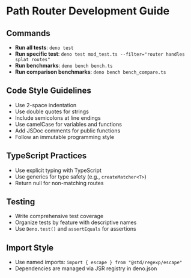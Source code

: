 # Path Router Development Guide

## Commands

- **Run all tests**: `deno test`
- **Run specific test**:
  `deno test mod_test.ts --filter="router handles splat routes"`
- **Run benchmarks**: `deno bench bench.ts`
- **Run comparison benchmarks**: `deno bench bench_compare.ts`

## Code Style Guidelines

- Use 2-space indentation
- Use double quotes for strings
- Include semicolons at line endings
- Use camelCase for variables and functions
- Add JSDoc comments for public functions
- Follow an immutable programming style

## TypeScript Practices

- Use explicit typing with TypeScript
- Use generics for type safety (e.g., `createMatcher<T>`)
- Return null for non-matching routes

## Testing

- Write comprehensive test coverage
- Organize tests by feature with descriptive names
- Use `Deno.test()` and `assertEquals` for assertions

## Import Style

- Use named imports: `import { escape } from "@std/regexp/escape"`
- Dependencies are managed via JSR registry in deno.json
